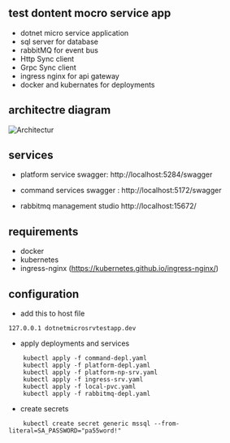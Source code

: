 ## test dontent mocro service app

- dotnet micro service application
- sql server for database
- rabbitMQ for event bus
- Http Sync client
- Grpc Sync client
- ingress nginx for api gateway
- docker and kubernates for deployments

## architectre diagram

<img src="https://github.com/kavishkamk/dotnet-micro-service-app/blob/main/assets/architecture-diagram.png" alt="Architectur" title="Architecture Diagram">

## services

- platform service swagger:
  http://localhost:5284/swagger

- command services swagger :
  http://localhost:5172/swagger

- rabbitmq management studio
  http://localhost:15672/

## requirements

- docker
- kubernetes
- ingress-nginx (https://kubernetes.github.io/ingress-nginx/)

## configuration

- add this to host file

```
127.0.0.1 dotnetmicrosrvtestapp.dev
```

- apply deployments and services

```
    kubectl apply -f command-depl.yaml
    kubectl apply -f platform-depl.yaml
    kubectl apply -f platform-np-srv.yaml
    kubectl apply -f ingress-srv.yaml
    kubectl apply -f local-pvc.yaml
    kubectl apply -f rabbitmq-depl.yaml
```

- create secrets

```
    kubectl create secret generic mssql --from-literal=SA_PASSWORD="pa55word!"
```
